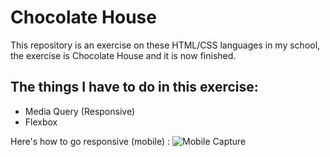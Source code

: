 # Chocolate House

This repository is an exercise on these HTML/CSS languages in my school, the exercise is Chocolate House and it is now finished.

## The things I have to do in this exercise: 

* Media Query (Responsive)
* Flexbox

Here's how to go responsive (mobile) :
<img src="https://github.com/mpcgt/school-chocolate-house/tree/main/img/github/mobile-capture.png?raw=true" alt="Mobile Capture" />